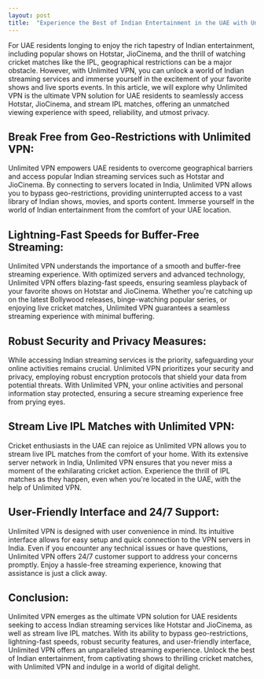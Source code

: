 ```yaml
---
layout: post
title:  "Experience the Best of Indian Entertainment in the UAE with Unlimited VPN"
---
```


For UAE residents longing to enjoy the rich tapestry of Indian entertainment, including popular shows on Hotstar, JioCinema, and the thrill of watching cricket matches like the IPL, geographical restrictions can be a major obstacle. However, with Unlimited VPN, you can unlock a world of Indian streaming services and immerse yourself in the excitement of your favorite shows and live sports events. In this article, we will explore why Unlimited VPN is the ultimate VPN solution for UAE residents to seamlessly access Hotstar, JioCinema, and stream IPL matches, offering an unmatched viewing experience with speed, reliability, and utmost privacy.

## Break Free from Geo-Restrictions with Unlimited VPN:
Unlimited VPN empowers UAE residents to overcome geographical barriers and access popular Indian streaming services such as Hotstar and JioCinema. By connecting to servers located in India, Unlimited VPN allows you to bypass geo-restrictions, providing uninterrupted access to a vast library of Indian shows, movies, and sports content. Immerse yourself in the world of Indian entertainment from the comfort of your UAE location.
## Lightning-Fast Speeds for Buffer-Free Streaming:
Unlimited VPN understands the importance of a smooth and buffer-free streaming experience. With optimized servers and advanced technology, Unlimited VPN offers blazing-fast speeds, ensuring seamless playback of your favorite shows on Hotstar and JioCinema. Whether you're catching up on the latest Bollywood releases, binge-watching popular series, or enjoying live cricket matches, Unlimited VPN guarantees a seamless streaming experience with minimal buffering.
## Robust Security and Privacy Measures:
While accessing Indian streaming services is the priority, safeguarding your online activities remains crucial. Unlimited VPN prioritizes your security and privacy, employing robust encryption protocols that shield your data from potential threats. With Unlimited VPN, your online activities and personal information stay protected, ensuring a secure streaming experience free from prying eyes.
## Stream Live IPL Matches with Unlimited VPN:
Cricket enthusiasts in the UAE can rejoice as Unlimited VPN allows you to stream live IPL matches from the comfort of your home. With its extensive server network in India, Unlimited VPN ensures that you never miss a moment of the exhilarating cricket action. Experience the thrill of IPL matches as they happen, even when you're located in the UAE, with the help of Unlimited VPN.
## User-Friendly Interface and 24/7 Support:
Unlimited VPN is designed with user convenience in mind. Its intuitive interface allows for easy setup and quick connection to the VPN servers in India. Even if you encounter any technical issues or have questions, Unlimited VPN offers 24/7 customer support to address your concerns promptly. Enjoy a hassle-free streaming experience, knowing that assistance is just a click away.
## Conclusion:
Unlimited VPN emerges as the ultimate VPN solution for UAE residents seeking to access Indian streaming services like Hotstar and JioCinema, as well as stream live IPL matches. With its ability to bypass geo-restrictions, lightning-fast speeds, robust security features, and user-friendly interface, Unlimited VPN offers an unparalleled streaming experience. Unlock the best of Indian entertainment, from captivating shows to thrilling cricket matches, with Unlimited VPN and indulge in a world of digital delight.